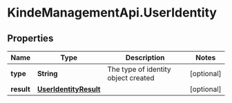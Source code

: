 # KindeManagementApi.UserIdentity

## Properties

Name | Type | Description | Notes
------------ | ------------- | ------------- | -------------
**type** | **String** | The type of identity object created | [optional] 
**result** | [**UserIdentityResult**](UserIdentityResult.md) |  | [optional] 


